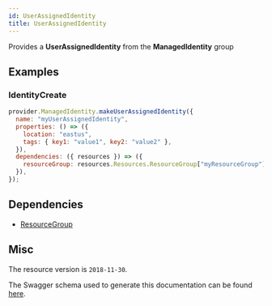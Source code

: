 ```yaml
---
id: UserAssignedIdentity
title: UserAssignedIdentity
---
```

Provides a **UserAssignedIdentity** from the **ManagedIdentity** group
## Examples
### IdentityCreate
```js
provider.ManagedIdentity.makeUserAssignedIdentity({
  name: "myUserAssignedIdentity",
  properties: () => ({
    location: "eastus",
    tags: { key1: "value1", key2: "value2" },
  }),
  dependencies: ({ resources }) => ({
    resourceGroup: resources.Resources.ResourceGroup["myResourceGroup"],
  }),
});

```
## Dependencies
- [ResourceGroup](../Resources/ResourceGroup.md)
## Misc
The resource version is `2018-11-30`.

The Swagger schema used to generate this documentation can be found [here](https://github.com/Azure/azure-rest-api-specs/tree/main/specification/msi/resource-manager/Microsoft.ManagedIdentity/stable/2018-11-30/ManagedIdentity.json).
